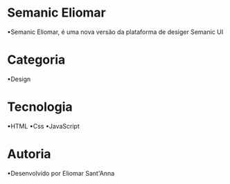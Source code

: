 # Semanic Eliomar
▪Semanic Eliomar, é uma nova versão da plataforma de desiger Semanic UI
# Categoria 
▪Design 
# Tecnologia 
▪HTML
▪Css
▪JavaScript 
# Autoria 
▪Desenvolvido por Eliomar Sant'Anna
